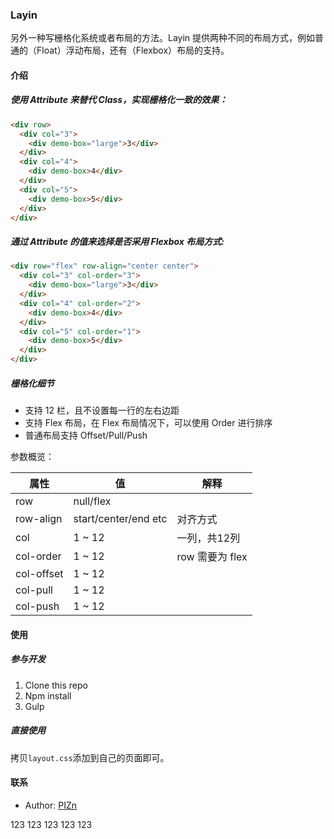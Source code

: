 ### Layin

另外一种写栅格化系统或者布局的方法。Layin 提供两种不同的布局方式，例如普通的（Float）浮动布局，还有（Flexbox）布局的支持。

#### 介绍

##### 使用 Attribute 来替代 Class，实现栅格化一致的效果：

```html
<div row>
  <div col="3">
    <div demo-box="large">3</div>
  </div>
  <div col="4">
    <div demo-box>4</div>
  </div>
  <div col="5">
    <div demo-box>5</div>
  </div>
</div>
```

##### 通过 Attribute 的值来选择是否采用 Flexbox 布局方式:

```html
<div row="flex" row-align="center center">
  <div col="3" col-order="3">
    <div demo-box="large">3</div>
  </div>
  <div col="4" col-order="2">
    <div demo-box>4</div>
  </div>
  <div col="5" col-order="1">
    <div demo-box>5</div>
  </div>
</div>
```

##### 栅格化细节

* 支持 12 栏，且不设置每一行的左右边距
* 支持 Flex 布局，在 Flex 布局情况下，可以使用 Order 进行排序
* 普通布局支持 Offset/Pull/Push

参数概览：

| 属性 | 值 | 解释 |
| --- | --- | --- |
| row | null/flex |  |
| row-align | start/center/end etc | 对齐方式  |
| col | 1 ~ 12 | 一列，共12列 | 
| col-order | 1 ~ 12 | row 需要为 flex | 
| col-offset | 1 ~ 12 | | 
| col-pull | 1 ~ 12 | | 
| col-push | 1 ~ 12  | | 

#### 使用

##### 参与开发

1. Clone this repo
2. Npm install
3. Gulp

##### 直接使用

拷贝`layout.css`添加到自己的页面即可。

#### 联系

* Author: [PIZn](http://www.zhanxin.info/contact.html)

123
123
123
123
123